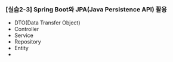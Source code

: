 ### [실습2-3] Spring Boot와 JPA(Java Persistence API) 활용

* DTO(Data Transfer Object)
* Controller 
* Service
* Repository
* Entity
* 
